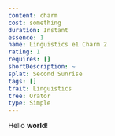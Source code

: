 ```yaml
---
content: charm
cost: something
duration: Instant
essence: 1
name: Linguistics e1 Charm 2
rating: 1
requires: []
shortDescription: ~
splat: Second Sunrise
tags: []
trait: Linguistics
tree: Orator
type: Simple
---
```


Hello **world**!
